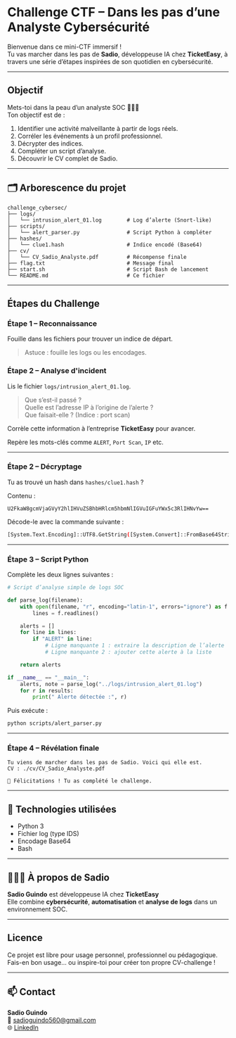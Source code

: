 # Challenge CTF – Dans les pas d’une Analyste Cybersécurité

Bienvenue dans ce mini-CTF immersif !  
Tu vas marcher dans les pas de **Sadio**, développeuse IA chez **TicketEasy**, à travers une série d’étapes inspirées de son quotidien en cybersécurité.

---

##  Objectif

Mets-toi dans la peau d’un analyste SOC 👩🏽‍💻  
Ton objectif est de :
1. Identifier une activité malveillante à partir de logs réels.
2. Corréler les événements à un profil professionnel.
3. Décrypter des indices.
4. Compléter un script d’analyse.
5. Découvrir le CV complet de Sadio.

---

## 🗂️ Arborescence du projet

```text
challenge_cybersec/
├── logs/
│   └── intrusion_alert_01.log        # Log d’alerte (Snort-like)
├── scripts/
│   └── alert_parser.py               # Script Python à compléter
├── hashes/
│   └── clue1.hash                    # Indice encodé (Base64)
├── cv/
│   └── CV_Sadio_Analyste.pdf         # Récompense finale
├── flag.txt                          # Message final
├── start.sh                          # Script Bash de lancement 
└── README.md                         # Ce fichier
```

---

## Étapes du Challenge

### Étape 1 – Reconnaissance

Fouille dans les fichiers pour trouver un indice de départ.

> Astuce : fouille les logs ou les encodages.

###  Étape 2 – Analyse d'incident

Lis le fichier `logs/intrusion_alert_01.log`.

> Que s’est-il passé ?  
> Quelle est l’adresse IP à l’origine de l’alerte ?  
> Que faisait-elle ? (Indice : port scan)

Corrèle cette information à l’entreprise **TicketEasy** pour avancer.

Repère les mots-clés comme `ALERT`, `Port Scan`, `IP` etc.


---

###  Étape 2 – Décryptage

Tu as trouvé un hash dans `hashes/clue1.hash` ?

Contenu :

```text
U2FkaW8gcmVjaGVyY2hlIHVuZSBhbHRlcm5hbmNlIGVuIGFuYWx5c3RlIHNvYw==
```

Décode-le avec la commande suivante :

```bash
[System.Text.Encoding]::UTF8.GetString([System.Convert]::FromBase64String("U2FkaW8gcmVjaGVyY2hlIHVuZSBhbHRlcm5hbmNlIGVuIGFuYWx5c3RlIHNvYw=="))
```



---

### Étape 3 – Script Python

Complète les deux lignes suivantes :

```python
# Script d’analyse simple de logs SOC

def parse_log(filename):
    with open(filename, "r", encoding="latin-1", errors="ignore") as f:
        lines = f.readlines()

    alerts = []
    for line in lines:
        if "ALERT" in line:
            # Ligne manquante 1 : extraire la description de l’alerte
            # Ligne manquante 2 : ajouter cette alerte à la liste

    return alerts

if __name__ == "__main__":
    alerts, note = parse_log("../logs/intrusion_alert_01.log")
    for r in results:
        print(" Alerte détectée :", r)
```

Puis exécute :

```bash
python scripts/alert_parser.py
```

---

###  Étape 4 – Révélation finale

```text
Tu viens de marcher dans les pas de Sadio. Voici qui elle est.
CV : ./cv/CV_Sadio_Analyste.pdf

🎉 Félicitations ! Tu as complété le challenge.
```

---

## 🧠 Technologies utilisées

- Python 3
- Fichier log (type IDS)
- Encodage Base64
- Bash

---

## 👩🏽‍💻 À propos de Sadio

**Sadio Guindo** est développeuse IA chez **TicketEasy**  
Elle combine **cybersécurité**, **automatisation** et **analyse de logs** dans un environnement SOC.

---

##  Licence

Ce projet est libre pour usage personnel, professionnel ou pédagogique.
Fais-en bon usage… ou inspire-toi pour créer ton propre CV-challenge !

---

## 📫 Contact

**Sadio Guindo**  
📧 sadioguindo560@gmail.com  
🌐 [LinkedIn](https://www.linkedin.com/in/sadioguindo) 
